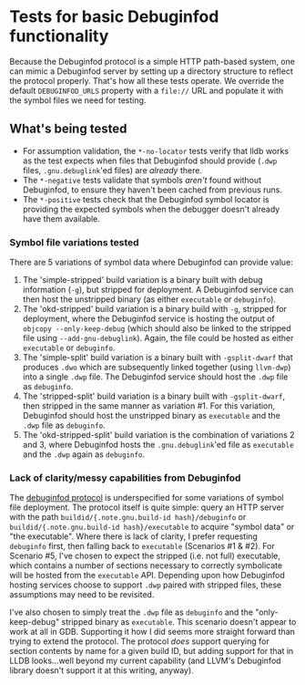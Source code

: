 # Tests for basic Debuginfod functionality

Because the Debuginfod protocol is a simple HTTP path-based system, one can
mimic a Debuginfod server by setting up a directory structure to reflect the
protocol properly. That's how all these tests operate. We override the default
`DEBUGINFOD_URLS` property with a `file://` URL and populate it with the symbol
files we need for testing.

## What's being tested

- For assumption validation, the `*-no-locator` tests verify that lldb works as
  the test expects when files that Debuginfod should provide (`.dwp` files,
  `.gnu.debuglink`'ed files) are _already_ there.
- The `*-negative` tests validate that symbols _aren't_ found without
  Debuginfod, to ensure they haven't been cached from previous runs.
- The `*-positive` tests check that the Debuginfod symbol locator is providing
  the expected symbols when the debugger doesn't already have them available.

### Symbol file variations tested

There are 5 variations of symbol data where Debuginfod can provide value:

1. The 'simple-stripped' build variation is a binary built with debug
   information (`-g`), but stripped for deployment. A Debuginfod service can
   then host the unstripped binary (as either `executable` or `debuginfo`).
2. The 'okd-stripped' build variation is a binary build with `-g`, stripped for
   deployment, where the Debuginfod service is hosting the output of
   `objcopy --only-keep-debug` (which should also be linked to the stripped file
   using `--add-gnu-debuglink`). Again, the file could be hosted as either
   `executable` or `debuginfo`.
3. The 'simple-split' build variation is a binary built with `-gsplit-dwarf`
   that produces `.dwo` which are subsequently linked together (using
   `llvm-dwp`) into a single `.dwp` file. The Debuginfod service should host the
   `.dwp` file as `debuginfo`.
4. The 'stripped-split' build variation is a binary built with `-gsplit-dwarf`,
   then stripped in the same manner as variation #1. For this variation,
   Debuginfod should host the unstripped binary as `executable` and the `.dwp`
   file as `debuginfo`.
5. The 'okd-stripped-split' build variation is the combination of variations 2
   and 3, where Debuginfod hosts the `.gnu.debuglink`'ed file as `executable`
   and the `.dwp` again as `debuginfo`.

### Lack of clarity/messy capabilities from Debuginfod

The [debuginfod protocol](https://sourceware.org/elfutils/Debuginfod.html) is
underspecified for some variations of symbol file deployment. The protocol
itself is quite simple: query an HTTP server with the path
`buildid/{.note.gnu.build-id hash}/debuginfo` or
`buildid/{.note.gnu.build-id hash}/executable` to acquire "symbol data" or "the
executable". Where there is lack of clarity, I prefer requesting `debuginfo`
first, then falling back to `executable` (Scenarios #1 & #2). For Scenario #5,
I've chosen to expect the stripped (i.e. not full) executable, which contains a
number of sections necessary to correctly symbolicate will be hosted from the
`executable` API. Depending upon how Debuginfod hosting services choose to
support `.dwp` paired with stripped files, these assumptions may need to be
revisited.

I've also chosen to simply treat the `.dwp` file as `debuginfo` and the
"only-keep-debug" stripped binary as `executable`. This scenario doesn't appear
to work at all in GDB. Supporting it how I did seems more straight forward than
trying to extend the protocol. The protocol _does_ support querying for section
contents by name for a given build ID, but adding support for that in LLDB
looks...well beyond my current capability (and LLVM's Debuginfod library doesn't
support it at this writing, anyway).
